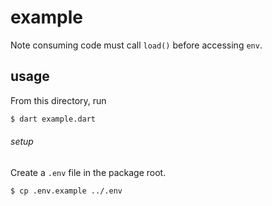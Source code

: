 example
=======

Note consuming code must call `load()` before accessing `env`.

usage
-----

From this directory, run

```sh
$ dart example.dart
```

###### setup

Create a `.env` file in the package root.

```sh
$ cp .env.example ../.env
```
